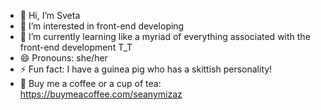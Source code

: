 - 👋 Hi, I’m Sveta
- 👀 I’m interested in front-end developing
- 🌱 I’m currently learning like a myriad of everything associated with the front-end development T_T
- 😄 Pronouns: she/her
- ⚡ Fun fact: I have a guinea pig who has a skittish personality!
- 👋 Buy me a coffee or a cup of tea: https://buymeacoffee.com/seanymizaz

<!---
svetikbaihe/svetikbaihe is a ✨ special ✨ repository because its `README.md` (this file) appears on your GitHub profile.
You can click the Preview link to take a look at your changes.
--->
